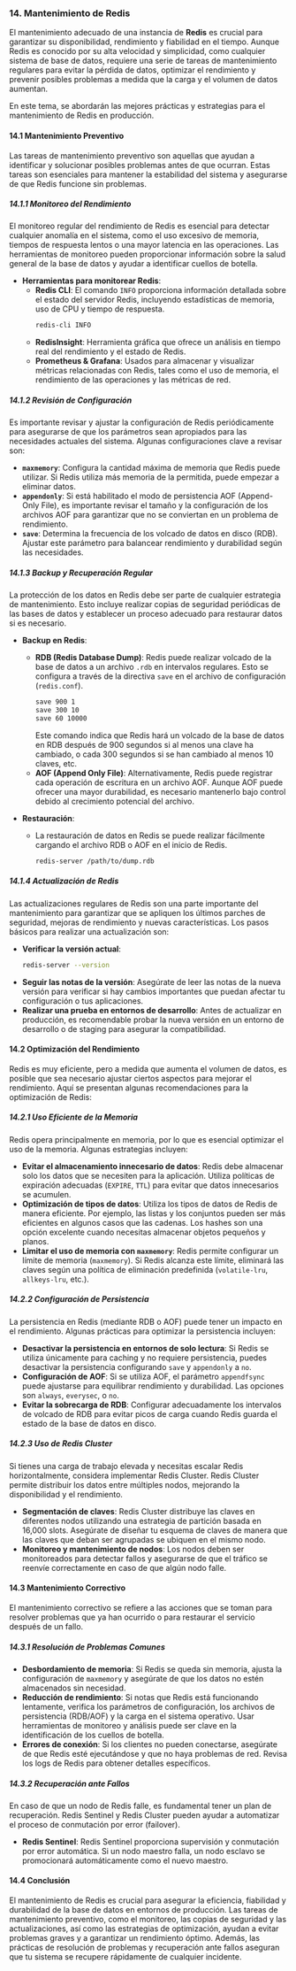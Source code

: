 ### **14. Mantenimiento de Redis**

El mantenimiento adecuado de una instancia de **Redis** es crucial para garantizar su disponibilidad, rendimiento y fiabilidad en el tiempo. Aunque Redis es conocido por su alta velocidad y simplicidad, como cualquier sistema de base de datos, requiere una serie de tareas de mantenimiento regulares para evitar la pérdida de datos, optimizar el rendimiento y prevenir posibles problemas a medida que la carga y el volumen de datos aumentan.

En este tema, se abordarán las mejores prácticas y estrategias para el mantenimiento de Redis en producción.

#### **14.1 Mantenimiento Preventivo**

Las tareas de mantenimiento preventivo son aquellas que ayudan a identificar y solucionar posibles problemas antes de que ocurran. Estas tareas son esenciales para mantener la estabilidad del sistema y asegurarse de que Redis funcione sin problemas.

##### **14.1.1 Monitoreo del Rendimiento**

El monitoreo regular del rendimiento de Redis es esencial para detectar cualquier anomalía en el sistema, como el uso excesivo de memoria, tiempos de respuesta lentos o una mayor latencia en las operaciones. Las herramientas de monitoreo pueden proporcionar información sobre la salud general de la base de datos y ayudar a identificar cuellos de botella.

- **Herramientas para monitorear Redis**:
  - **Redis CLI**: El comando `INFO` proporciona información detallada sobre el estado del servidor Redis, incluyendo estadísticas de memoria, uso de CPU y tiempo de respuesta.
    ```bash
    redis-cli INFO
    ```
  - **RedisInsight**: Herramienta gráfica que ofrece un análisis en tiempo real del rendimiento y el estado de Redis.
  - **Prometheus & Grafana**: Usados para almacenar y visualizar métricas relacionadas con Redis, tales como el uso de memoria, el rendimiento de las operaciones y las métricas de red.

##### **14.1.2 Revisión de Configuración**

Es importante revisar y ajustar la configuración de Redis periódicamente para asegurarse de que los parámetros sean apropiados para las necesidades actuales del sistema. Algunas configuraciones clave a revisar son:

- **`maxmemory`**: Configura la cantidad máxima de memoria que Redis puede utilizar. Si Redis utiliza más memoria de la permitida, puede empezar a eliminar datos.
- **`appendonly`**: Si está habilitado el modo de persistencia AOF (Append-Only File), es importante revisar el tamaño y la configuración de los archivos AOF para garantizar que no se conviertan en un problema de rendimiento.
- **`save`**: Determina la frecuencia de los volcado de datos en disco (RDB). Ajustar este parámetro para balancear rendimiento y durabilidad según las necesidades.

##### **14.1.3 Backup y Recuperación Regular**

La protección de los datos en Redis debe ser parte de cualquier estrategia de mantenimiento. Esto incluye realizar copias de seguridad periódicas de las bases de datos y establecer un proceso adecuado para restaurar datos si es necesario.

- **Backup en Redis**:
  - **RDB (Redis Database Dump)**: Redis puede realizar volcado de la base de datos a un archivo `.rdb` en intervalos regulares. Esto se configura a través de la directiva `save` en el archivo de configuración (`redis.conf`).
    ```bash
    save 900 1
    save 300 10
    save 60 10000
    ```
    Este comando indica que Redis hará un volcado de la base de datos en RDB después de 900 segundos si al menos una clave ha cambiado, o cada 300 segundos si se han cambiado al menos 10 claves, etc.
  - **AOF (Append Only File)**: Alternativamente, Redis puede registrar cada operación de escritura en un archivo AOF. Aunque AOF puede ofrecer una mayor durabilidad, es necesario mantenerlo bajo control debido al crecimiento potencial del archivo.

- **Restauración**:
  - La restauración de datos en Redis se puede realizar fácilmente cargando el archivo RDB o AOF en el inicio de Redis.
    ```bash
    redis-server /path/to/dump.rdb
    ```

##### **14.1.4 Actualización de Redis**

Las actualizaciones regulares de Redis son una parte importante del mantenimiento para garantizar que se apliquen los últimos parches de seguridad, mejoras de rendimiento y nuevas características. Los pasos básicos para realizar una actualización son:

- **Verificar la versión actual**:
  ```bash
  redis-server --version
  ```
- **Seguir las notas de la versión**: Asegúrate de leer las notas de la nueva versión para verificar si hay cambios importantes que puedan afectar tu configuración o tus aplicaciones.
- **Realizar una prueba en entornos de desarrollo**: Antes de actualizar en producción, es recomendable probar la nueva versión en un entorno de desarrollo o de staging para asegurar la compatibilidad.

#### **14.2 Optimización del Rendimiento**

Redis es muy eficiente, pero a medida que aumenta el volumen de datos, es posible que sea necesario ajustar ciertos aspectos para mejorar el rendimiento. Aquí se presentan algunas recomendaciones para la optimización de Redis:

##### **14.2.1 Uso Eficiente de la Memoria**

Redis opera principalmente en memoria, por lo que es esencial optimizar el uso de la memoria. Algunas estrategias incluyen:

- **Evitar el almacenamiento innecesario de datos**: Redis debe almacenar solo los datos que se necesiten para la aplicación. Utiliza políticas de expiración adecuadas (`EXPIRE`, `TTL`) para evitar que datos innecesarios se acumulen.
- **Optimización de tipos de datos**: Utiliza los tipos de datos de Redis de manera eficiente. Por ejemplo, las listas y los conjuntos pueden ser más eficientes en algunos casos que las cadenas. Los hashes son una opción excelente cuando necesitas almacenar objetos pequeños y planos.
- **Limitar el uso de memoria con `maxmemory`**: Redis permite configurar un límite de memoria (`maxmemory`). Si Redis alcanza este límite, eliminará las claves según una política de eliminación predefinida (`volatile-lru`, `allkeys-lru`, etc.).
  
##### **14.2.2 Configuración de Persistencia**

La persistencia en Redis (mediante RDB o AOF) puede tener un impacto en el rendimiento. Algunas prácticas para optimizar la persistencia incluyen:

- **Desactivar la persistencia en entornos de solo lectura**: Si Redis se utiliza únicamente para caching y no requiere persistencia, puedes desactivar la persistencia configurando `save` y `appendonly` a `no`.
- **Configuración de AOF**: Si se utiliza AOF, el parámetro `appendfsync` puede ajustarse para equilibrar rendimiento y durabilidad. Las opciones son `always`, `everysec`, o `no`.
- **Evitar la sobrecarga de RDB**: Configurar adecuadamente los intervalos de volcado de RDB para evitar picos de carga cuando Redis guarda el estado de la base de datos en disco.

##### **14.2.3 Uso de Redis Cluster**

Si tienes una carga de trabajo elevada y necesitas escalar Redis horizontalmente, considera implementar Redis Cluster. Redis Cluster permite distribuir los datos entre múltiples nodos, mejorando la disponibilidad y el rendimiento.

- **Segmentación de claves**: Redis Cluster distribuye las claves en diferentes nodos utilizando una estrategia de partición basada en 16,000 slots. Asegúrate de diseñar tu esquema de claves de manera que las claves que deban ser agrupadas se ubiquen en el mismo nodo.
- **Monitoreo y mantenimiento de nodos**: Los nodos deben ser monitoreados para detectar fallos y asegurarse de que el tráfico se reenvíe correctamente en caso de que algún nodo falle.

#### **14.3 Mantenimiento Correctivo**

El mantenimiento correctivo se refiere a las acciones que se toman para resolver problemas que ya han ocurrido o para restaurar el servicio después de un fallo.

##### **14.3.1 Resolución de Problemas Comunes**

- **Desbordamiento de memoria**: Si Redis se queda sin memoria, ajusta la configuración de `maxmemory` y asegúrate de que los datos no estén almacenados sin necesidad.
- **Reducción de rendimiento**: Si notas que Redis está funcionando lentamente, verifica los parámetros de configuración, los archivos de persistencia (RDB/AOF) y la carga en el sistema operativo. Usar herramientas de monitoreo y análisis puede ser clave en la identificación de los cuellos de botella.
- **Errores de conexión**: Si los clientes no pueden conectarse, asegúrate de que Redis esté ejecutándose y que no haya problemas de red. Revisa los logs de Redis para obtener detalles específicos.

##### **14.3.2 Recuperación ante Fallos**

En caso de que un nodo de Redis falle, es fundamental tener un plan de recuperación. Redis Sentinel y Redis Cluster pueden ayudar a automatizar el proceso de conmutación por error (failover).

- **Redis Sentinel**: Redis Sentinel proporciona supervisión y conmutación por error automática. Si un nodo maestro falla, un nodo esclavo se promocionará automáticamente como el nuevo maestro.

#### **14.4 Conclusión**

El mantenimiento de Redis es crucial para asegurar la eficiencia, fiabilidad y durabilidad de la base de datos en entornos de producción. Las tareas de mantenimiento preventivo, como el monitoreo, las copias de seguridad y las actualizaciones, así como las estrategias de optimización, ayudan a evitar problemas graves y a garantizar un rendimiento óptimo. Además, las prácticas de resolución de problemas y recuperación ante fallos aseguran que tu sistema se recupere rápidamente de cualquier incidente.